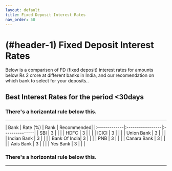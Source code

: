 ```yaml
---
layout: default
title: Fixed Deposit Interest Rates
nav_order: 50
---
```

# (#header-1) Fixed Deposit Interest Rates

Below is a comparison of FD (fixed deposit) interest rates for amounts below Rs 2 crore at different banks in India, and our recomendation on which bank to select for your deposits..

## Best Interest Rates for the period <30days
### There's a horizontal rule below this.

* * *

| Bank         | Rate (%) | Rank  |	Recommended|
|:-------------|:-----------------|:---------------|
| SBI          | 3 	  |       |                |
| HDFC         | 3 	  |       |                |
| ICICI        | 3 	  |       |                |
| Union Bank   | 3 	  |       |                |
| Indian Bank  | 3 	  |       |                |
| Bank Of India| 3 	  |       |                |
| PNB          | 3 	  |       |                |
| Canara Bank  | 3 	  |       |                |
| Axis Bank    | 3 	  |       |                |
| Yes Bank     | 3 	  |       |                |

### There's a horizontal rule below this.

* * *

